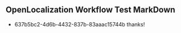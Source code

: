 ## OpenLocalization Workflow Test MarkDown
* 637b5bc2-4d6b-4432-837b-83aaac15744b thanks!

<!--HONumber=Nov16_HO1-->


